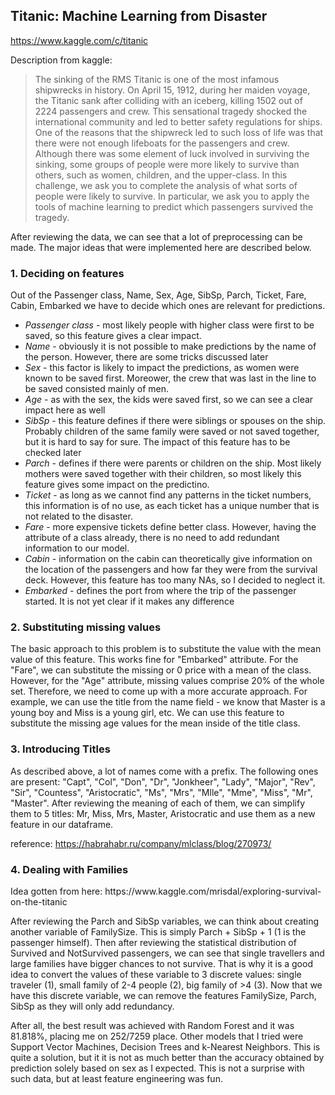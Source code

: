 <h2>Titanic: Machine Learning from Disaster</h2>

https://www.kaggle.com/c/titanic

Description from kaggle:
>The sinking of the RMS Titanic is one of the most infamous shipwrecks in history.  On April 15, 1912, during her maiden voyage, the Titanic sank after colliding with an iceberg, killing 1502 out of 2224 passengers and crew. This sensational tragedy shocked the international community and led to better safety regulations for ships. One of the reasons that the shipwreck led to such loss of life was that there were not enough lifeboats for the passengers and crew. Although there was some element of luck involved in surviving the sinking, some groups of people were more likely to survive than others, such as women, children, and the upper-class. In this challenge, we ask you to complete the analysis of what sorts of people were likely to survive. In particular, we ask you to apply the tools of machine learning to predict which passengers survived the tragedy.

After reviewing the data, we can see that a lot of preprocessing can be made. The major ideas that were implemented here are described below.

<h3>1. Deciding on features</h3>
Out of the Passenger class, Name, Sex, Age, SibSp, Parch,	Ticket,	Fare,	Cabin, Embarked we have to decide which ones are relevant for predictions.

* *Passenger class* - most likely people with higher class were first to be saved, so this feature gives a clear impact.
* *Name* - obviously it is not possible to make predictions by the name of the person. However, there are some tricks discussed later
* *Sex* - this factor is likely to impact the predictions, as women were known to be saved first. Moreower, the crew that was last in the line to be saved consisted mainly of men.
* *Age* - as with the sex, the kids were saved first, so we can see a clear impact here as well
* *SibSp* - this feature defines if there were siblings or spouses on the ship. Probably children of the same family were saved or not saved together, but it is hard to say for sure. The impact of this feature has to be checked later
* *Parch* - defines if there were parents or children on the ship. Most likely mothers were saved together with their children, so most likely this feature gives some impact on the predictino.
* *Ticket* - as long as we cannot find any patterns in the ticket numbers, this information is of no use, as each ticket has a unique number that is not related to the disaster.
* *Fare* - more expensive tickets define better class. However, having the attribute of a class already, there is no need to add redundant information to our model.
* *Cabin* - information on the cabin can theoretically give information on the location of the passengers and how far they were from the survival deck. However, this feature has too many NAs, so I decided to neglect it.
* *Embarked* - defines the port from where the trip of the passenger started. It is not yet clear if it makes any difference

<h3>2. Substituting missing values</h3>
The basic approach to this problem is to substitute the value with the mean value of this feature. This works fine for "Embarked" attribute. For the "Fare", we can substitute the missing or 0 price with a mean of the class. However, for the "Age" attribute, missing values comprise 20% of the whole set. Therefore, we need to come up with a more accurate approach. For example, we can use the title from the name field - we know that Master is a young boy and Miss is a young girl, etc. We can use this feature to substitute the missing age values for the mean inside of the title class.

<h3>3. Introducing Titles</h3>
As described above, a lot of names come with a prefix. The following ones are present: "Capt", "Col", "Don", "Dr", "Jonkheer", "Lady", "Major", "Rev", "Sir", "Countess", "Aristocratic", "Ms", "Mrs", "Mlle", "Mme", "Miss", "Mr", "Master". After reviewing the meaning of each of them, we can simplify them to 5 titles: Mr, Miss, Mrs, Master, Aristocratic and use them as a new feature in our dataframe.

reference: https://habrahabr.ru/company/mlclass/blog/270973/

<h3>4. Dealing with Families </h3>
Idea gotten from here: https://www.kaggle.com/mrisdal/exploring-survival-on-the-titanic

After reviewing the Parch and SibSp variables, we can think about creating another variable of FamilySize. This is simply Parch + SibSp + 1 (1 is the passenger himself). Then after reviewing the statistical distribution of Survived and NotSurvived passengers, we can see that single travellers and large families have bigger chances to not survive. That is why it is a good idea to convert the values of these variable to 3 discrete values: single traveler (1), small family of 2-4 people (2), big family of >4 (3). Now that we have this discrete variable, we can remove the features FamilySize, Parch, SibSp as they will only add redundancy.


After all, the best result was achieved with Random Forest and it was 81.818%, placing me on 252/7259 place. Other models that I tried were Support Vector Machines, Decision Trees and k-Nearest Neighbors. This is quite a solution, but it it is not as much better than the accuracy obtained by prediction solely based on sex as I expected. This is not a surprise with such data, but at least feature engineering was fun. 
